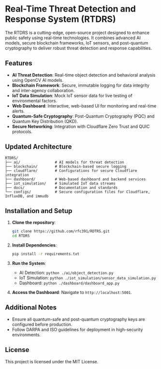 
# Real-Time Threat Detection and Response System (RTDRS)

The RTDRS is a cutting-edge, open-source project designed to enhance public safety using real-time technologies. It combines advanced AI models, secure blockchain frameworks, IoT sensors, and post-quantum cryptography to deliver robust threat detection and response capabilities.

## Features
- **AI Threat Detection**: Real-time object detection and behavioral analysis using OpenCV AI models.
- **Blockchain Framework**: Secure, immutable logging for data integrity and inter-agency collaboration.
- **IoT Data Simulation**: Mock IoT sensor data for live testing of environmental factors.
- **Web Dashboard**: Interactive, web-based UI for monitoring and real-time alerts.
- **Quantum-Safe Cryptography**: Post-Quantum Cryptography (PQC) and Quantum Key Distribution (QKD).
- **Secure Networking**: Integration with Cloudflare Zero Trust and QUIC protocols.

## Updated Architecture
```
RTDRS/
├── ai/                # AI models for threat detection
├── blockchain/        # Blockchain-based secure logging
├── cloudflare/        # Configurations for secure Cloudflare integration
├── dashboard/         # Web-based dashboard and backend services
├── iot_simulation/    # Simulated IoT data streams
├── docs/              # Documentation and standards
└── configs/           # Secure configuration files for Cloudflare, InfluxDB, and immudb
```

## Installation and Setup
1. **Clone the repository**:
    ```bash
    git clone https://github.com/rfc391/RDTRS.git
    cd RTDRS
    ```

2. **Install Dependencies**:
    ```bash
    pip install -r requirements.txt
    ```

3. **Run the System**:
    - AI Detection: `python ./ai/object_detection.py`
    - IoT Simulation: `python ./iot_simulation/sensor_data_simulation.py`
    - Dashboard: `python ./dashboard/dashboard_app.py`

4. **Access the Dashboard**:
    Navigate to `http://localhost:5001`.

## Additional Notes
- Ensure all quantum-safe and post-quantum cryptography keys are configured before production.
- Follow DARPA and ISO guidelines for deployment in high-security environments.

## License
This project is licensed under the MIT License.
